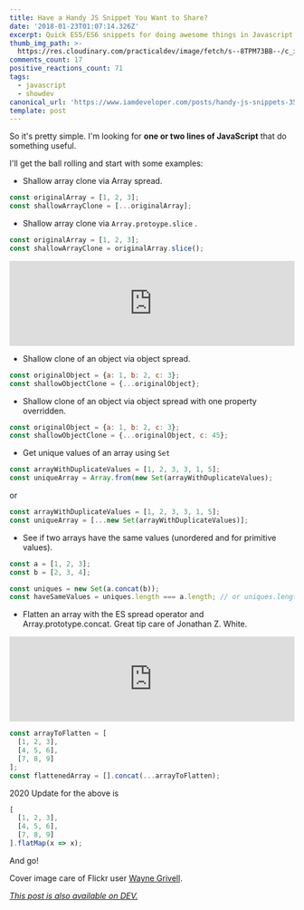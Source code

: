 ```yaml
---
title: Have a Handy JS Snippet You Want to Share?
date: '2018-01-23T01:07:14.326Z'
excerpt: Quick ES5/ES6 snippets for doing awesome things in Javascript.
thumb_img_path: >-
  https://res.cloudinary.com/practicaldev/image/fetch/s--8TPM73BB--/c_imagga_scale,f_auto,fl_progressive,h_420,q_auto,w_1000/https://c2.staticflickr.com/8/7282/8995095069_9e88b3bba5_b.jpg
comments_count: 17
positive_reactions_count: 71
tags:
  - javascript
  - showdev
canonical_url: 'https://www.iamdeveloper.com/posts/handy-js-snippets-352f/'
template: post
---
```


So it's pretty simple. I'm looking for **one or two lines of JavaScript** that do something useful.

I'll get the ball rolling and start with some examples:

- Shallow array clone via Array spread.

```javascript
const originalArray = [1, 2, 3];
const shallowArrayClone = [...originalArray];
```

- Shallow array clone via
  `Array.protoype.slice`
  .

```javascript
const originalArray = [1, 2, 3];
const shallowArrayClone = originalArray.slice();
```

<iframe class="liquidTag" src="https://dev.to/embed/twitter?args=908547800442404864" style="border: 0; width: 100%;"></iframe>

- Shallow clone of an object via object spread.

```javascript
const originalObject = {a: 1, b: 2, c: 3};
const shallowObjectClone = {...originalObject};
```

- Shallow clone of an object via object spread with one property overridden.

```javascript
const originalObject = {a: 1, b: 2, c: 3};
const shallowObjectClone = {...originalObject, c: 45};
```

- Get unique values of an array using
  `Set`

```javascript
const arrayWithDuplicateValues = [1, 2, 3, 3, 1, 5];
const uniqueArray = Array.from(new Set(arrayWithDuplicateValues);
```

or

```javascript
const arrayWithDuplicateValues = [1, 2, 3, 3, 1, 5];
const uniqueArray = [...new Set(arrayWithDuplicateValues)];
```

- See if two arrays have the same values (unordered and for primitive values).

```javascript
const a = [1, 2, 3];
const b = [2, 3, 4];

const uniques = new Set(a.concat(b));
const haveSameValues = uniques.length === a.length; // or uniques.length === b.length;
```

- Flatten an array with the ES spread operator and Array.prototype.concat. Great tip care of Jonathan Z. White.

<iframe class="liquidTag" src="https://dev.to/embed/twitter?args=985726458466263042" style="border: 0; width: 100%;"></iframe>

```javascript
const arrayToFlatten = [
  [1, 2, 3],
  [4, 5, 6],
  [7, 8, 9]
];
const flattenedArray = [].concat(...arrayToFlatten);
```

2020 Update for the above is

```javascript
[
  [1, 2, 3],
  [4, 5, 6],
  [7, 8, 9]
].flatMap(x => x);
```

And go!

Cover image care of Flickr user [Wayne Grivell](https://www.flickr.com/photos/56462773@N07/8995095069/in/photolist-eGSdo2-eVj8Xm-F7SDKj-gyziYJ-5GmieA-aQjZ5Z-qB3MDY-gG1f-4CPscx-bdrdAv-Mcpb8-Ds5Ck5-UPFRjE-cooZaE-7JL9Ce-6hB26p-5JFmTS-aDC2mi-4RCrCE-8qaRq-adbMyX-8pCVMh-bnJfyw-sXQZ7-fnCVbL-4RCroh-dVzSH6-fckNay-pA6MdP-6VHf97-662aRZ-aiJwYD-9Liq36-pfXnJ2-81t4TV-fnoErz-76pUCy-aDFSfu-8GBKvz-dBM5-e4tTWW-9kHH6Q-r6hZzK-95uyfv-rdHr-qBJTsu-fc3tgQ-cwgbMh-7ZQGwo-UA7SdP).

_[This post is also available on DEV.](https://dev.to/nickytonline/handy-js-snippets-352f)_

<script>
const parent = document.getElementsByTagName('head')[0];
const script = document.createElement('script');
script.type = 'text/javascript';
script.src = 'https://cdnjs.cloudflare.com/ajax/libs/iframe-resizer/4.1.1/iframeResizer.min.js';
script.charset = 'utf-8';
script.onload = function() {
    window.iFrameResize({}, '.liquidTag');
};
parent.appendChild(script);
</script>
